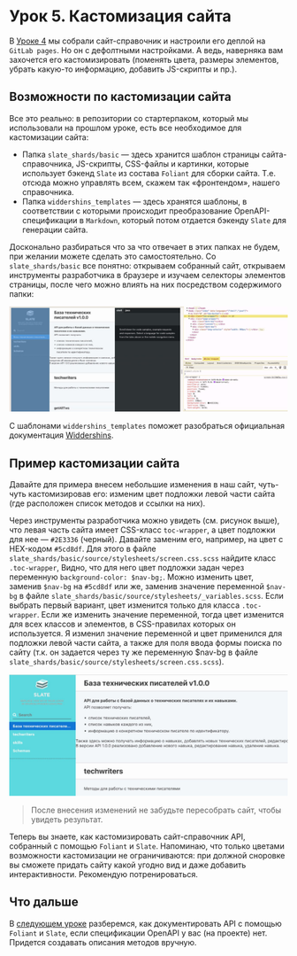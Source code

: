 # Урок 5. Кастомизация сайта

В [Уроке 4](lesson4) мы собрали сайт-справочник и настроили его деплой на `GitLab pages`.
Но он с дефолтными настройками. А ведь, наверняка вам захочется его кастомизировать (поменять цвета, размеры элементов, убрать какую-то информацию, добавить JS-скрипты и пр.).

## Возможности по кастомизации сайта

Все это реально: в репозитории со стартерпаком, который мы использовали на прошлом уроке, есть все необходимое для кастомизации сайта:

- Папка `slate_shards/basic` — здесь хранится шаблон страницы сайта-справочника, JS-скрипты, CSS-файлы и картинки, которые использует бэкенд `Slate` из состава `Foliant` для сборки сайта. Т.е. отсюда можно управлять всем, скажем так «фронтендом», нашего справочника.
- Папка `widdershins_templates` — здесь хранятся шаблоны, в соответствии с которыми происходит преобразование OpenAPI-спецификации в `Markdown`, который потом отдается бэкенду `Slate` для генерации сайта.

Досконально разбираться что за что отвечает в этих папках не будем, при желании можете сделать это самостоятельно. Со `slate_shards/basic` все понятно: открываем собранный сайт, открываем инструменты разработчика в браузере и изучаем селекторы элементов страницы, после чего можно влиять на них посредством содержимого папки:

![Работа с сайтом через инструменты разработчика в браузере](images/dev_tools.jpg)

С шаблонами `widdershins_templates` поможет разобраться официальная документация [Widdershins](https://github.com/Mermade/widdershins).

## Пример кастомизации сайта

Давайте для примера внесем небольшие изменения в наш сайт, чуть-чуть кастомизировав его: изменим цвет подложки левой части сайта (где расположен список методов и ссылки на них).

Через инструменты разработчика можно увидеть (см. рисунок выше), что левая часть сайта имеет CSS-класс `toc-wrapper`, а цвет подложки для нее — `#2E3336` (черный). Давайте заменим его, например, на цвет с HEX-кодом `#5cd8df`.
Для этого в файле `slate_shards/basic/source/stylesheets/screen.css.scss` найдите класс `.toc-wrapper`, Видно, что для него цвет подложки задан через переменную `background-color: $nav-bg;`. Можно изменить цвет, заменив `$nav-bg` на `#5cd8df` или же, заменив значение переменной `$nav-bg` в файле `slate_shards/basic/source/stylesheets/_variables.scss`. Если выбрать первый вариант, цвет изменится только для класса `.toc-wrapper`. Если же изменить значение переменной, тогда цвет изменится для всех классов и элементов, в CSS-правилах которых он используется.
Я изменил значение переменной и цвет применился для подложки левой части сайта, а также для поля ввода формы поиска по сайту (т.к. он задается через ту же переменную $nav-bg в файле `slate_shards/basic/source/stylesheets/screen.css.scss`).

![Сайт после кастомизации](images/customized_site.jpg)

> После внесения изменений не забудьте пересобрать сайт, чтобы увидеть результат.

Теперь вы знаете, как кастомизировать сайт-справочник API, собранный с помощью `Foliant` и `Slate`. Напоминаю, что только цветами возможности кастомизации не ограничиваются: при должной сноровке вы сможете придать сайту какой угодно вид и даже добавить интерактивности. Рекомендую потренироваться.

## Что дальше

В [следующем уроке](lesson6) разберемся, как документировать API с помощью `Foliant` и `Slate`, если спецификации OpenAPI у вас (на проекте) нет. Придется создавать описания методов вручную.
